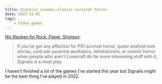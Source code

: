 ```yaml
---
title: Signalis invokes classic survival horror
date: 2022-11-02
tags:
    - Video games
---
```


[Nic Reuben for Rock, Paper, Shotgun](https://www.rockpapershotgun.com/signalis-review):

> If you’ve got any affection for PS1 survival horror, queer android love stories, cold war paranoia aesthetics, retrofuturism, or cosmic horror when people who aren’t Lovecraft do far more interesting stuff with it, Signalis is a must play.

I haven’t finished a lot of the games I’ve started this year but Signalis might be the best thing I’ve played in 2022.